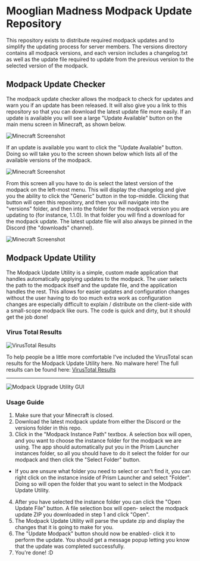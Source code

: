 # Mooglian Madness Modpack Update Repository

This repository exists to distribute required modpack updates and to simplify the updating process for server members. The versions directory contains all modpack versions, and each version includes a changelog.txt as well as the update file required to update from the previous version to the selected version of the modpack.

## Modpack Update Checker

The modpack update checker allows the modpack to check for updates and warn you if an update has been released. It will also give you a link to this repository so that you can download the latest update file more easily. If an update is available you will see a large "Update Available" button on the main menu screen in Minecraft, as shown below.

![Minecraft Screenshot](https://i.ibb.co/nr5CCjx/Update-Avail-1.png)

If an update is available you want to click the "Update Available" button. Doing so will take you to the screen shown below which lists all of the available versions of the modpack.

![Minecraft Screenshot](https://i.ibb.co/hmD9HQ8/Update-Avail-2.png)

From this screen all you have to do is select the latest version of the modpack on the left-most menu. This will display the changelog and give you the ability to click the "Generic" button in the top-middle. Clicking that button will open this repository, and then you will navigate into the "versions" folder, and then into the folder for the modpack version you are updating to (for instance, 1.1.0). In  that folder you will find a download for the modpack update. The latest update file will also always be pinned in the Discord (the "downloads" channel).

![Minecraft Screenshot](https://i.ibb.co/JK567gz/Update-Avail-3.png)
## Modpack Update Utility

The Modpack Update Utility is a simple, custom made application that handles automatically applying updates to the modpack. The user selects the path to the modpack itself and the update file, and the application handles the rest. This allows for easier updates and configuration changes without the user having to do too much extra work as configuration changes are especially difficult to explain / distribute on the client-side with a small-scope modpack like ours. The code is quick and dirty, but it should get the job done!

### Virus Total Results
![VirusTotal Results](https://i.ibb.co/km2jVwR/Virus-Total-Results.png)

To help people be a little more comfortable I've included the VirusTotal scan results for the Modpack Update Utility here. No malware here! The full results can be found here: [VirusTotal Results](https://www.virustotal.com/gui/file/9ce7b401d24d7b0c5095f078e57a5424beace3a94600d2dea1a4a8595f20d669)

---  
  
![Modpack Upgrade Utility GUI](https://i.ibb.co/gFSpNZG/Modpack-Update-Utility-Populated.png)

### Usage Guide
1. Make sure that your Minecraft is closed.
2. Download the latest modpack update from either the Discord or the versions folder in this repo.
3. Click in the "Modpack Instance Path" textbox. A selection box will open, and you want to choose the instance folder for the modpack we are using. The app should automatically put you in the Prism Launcher instances folder, so all you should have to do it select the folder for our modpack and then click the "Select Folder" button.
 - If you are unsure what folder you need to select or can't find it, you can right click on the instance inside of Prism Launcher and select "Folder". Doing so will open the folder that you want to select in the Modpack Update Utility.
4. After you have selected the instance folder you can click the "Open Update File" button. A file selection box will open- select the modpack update ZIP you downloaded in step 1 and click "Open".
5. The Modpack Update Utility will parse the update zip and display the changes that it is going to make for you.
6. The "Update Modpack" button should now be enabled- click it to perform the update. You should get a message popup letting you know that the update was completed successfully.
7. You're done! :D
